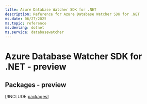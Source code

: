 ```yaml
---
title: Azure Database Watcher SDK for .NET
description: Reference for Azure Database Watcher SDK for .NET
ms.date: 06/27/2025
ms.topic: reference
ms.devlang: dotnet
ms.service: databasewatcher
---
```

# Azure Database Watcher SDK for .NET - preview
## Packages - preview
[!INCLUDE [packages](database-watcher-index.md)]
